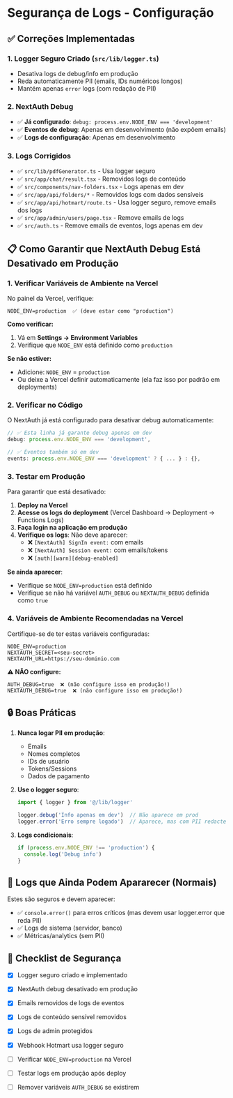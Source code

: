 # Segurança de Logs - Configuração

## ✅ Correções Implementadas

### 1. **Logger Seguro Criado** (`src/lib/logger.ts`)
- Desativa logs de debug/info em produção
- Reda automaticamente PII (emails, IDs numéricos longos)
- Mantém apenas `error` logs (com redação de PII)

### 2. **NextAuth Debug**
- ✅ **Já configurado**: `debug: process.env.NODE_ENV === 'development'`
- ✅ **Eventos de debug**: Apenas em desenvolvimento (não expõem emails)
- ✅ **Logs de configuração**: Apenas em desenvolvimento

### 3. **Logs Corrigidos**
- ✅ `src/lib/pdfGenerator.ts` - Usa logger seguro
- ✅ `src/app/chat/result.tsx` - Removidos logs de conteúdo
- ✅ `src/components/nav-folders.tsx` - Logs apenas em dev
- ✅ `src/app/api/folders/*` - Removidos logs com dados sensíveis
- ✅ `src/app/api/hotmart/route.ts` - Usa logger seguro, remove emails dos logs
- ✅ `src/app/admin/users/page.tsx` - Remove emails de logs
- ✅ `src/auth.ts` - Remove emails de eventos, logs apenas em dev

## 📋 Como Garantir que NextAuth Debug Está Desativado em Produção

### 1. **Verificar Variáveis de Ambiente na Vercel**

No painel da Vercel, verifique:

```
NODE_ENV=production  ✅ (deve estar como "production")
```

**Como verificar:**
1. Vá em **Settings → Environment Variables**
2. Verifique que `NODE_ENV` está definido como `production`

**Se não estiver:**
- Adicione: `NODE_ENV` = `production`
- Ou deixe a Vercel definir automaticamente (ela faz isso por padrão em deployments)

### 2. **Verificar no Código**

O NextAuth já está configurado para desativar debug automaticamente:

```typescript:src/auth.ts
// ✅ Esta linha já garante debug apenas em dev
debug: process.env.NODE_ENV === 'development',

// ✅ Eventos também só em dev
events: process.env.NODE_ENV === 'development' ? { ... } : {},
```

### 3. **Testar em Produção**

Para garantir que está desativado:

1. **Deploy na Vercel**
2. **Acesse os logs do deployment** (Vercel Dashboard → Deployment → Functions Logs)
3. **Faça login na aplicação em produção**
4. **Verifique os logs**: Não deve aparecer:
   - ❌ `[NextAuth] SignIn event:` com emails
   - ❌ `[NextAuth] Session event:` com emails/tokens
   - ❌ `[auth][warn][debug-enabled]`

**Se ainda aparecer**:
- Verifique se `NODE_ENV=production` está definido
- Verifique se não há variável `AUTH_DEBUG` ou `NEXTAUTH_DEBUG` definida como `true`

### 4. **Variáveis de Ambiente Recomendadas na Vercel**

Certifique-se de ter estas variáveis configuradas:

```
NODE_ENV=production
NEXTAUTH_SECRET=<seu-secret>
NEXTAUTH_URL=https://seu-dominio.com
```

**⚠️ NÃO configure:**
```
AUTH_DEBUG=true  ❌ (não configure isso em produção!)
NEXTAUTH_DEBUG=true  ❌ (não configure isso em produção!)
```

## 🔒 Boas Práticas

1. **Nunca logar PII em produção**:
   - Emails
   - Nomes completos
   - IDs de usuário
   - Tokens/Sessions
   - Dados de pagamento

2. **Use o logger seguro**:
   ```typescript
   import { logger } from '@/lib/logger'
   
   logger.debug('Info apenas em dev')  // Não aparece em prod
   logger.error('Erro sempre logado')  // Aparece, mas com PII redacted
   ```

3. **Logs condicionais**:
   ```typescript
   if (process.env.NODE_ENV !== 'production') {
     console.log('Debug info')
   }
   ```

## 🚨 Logs que Ainda Podem Apararecer (Normais)

Estes são seguros e devem aparecer:
- ✅ `console.error()` para erros críticos (mas devem usar logger.error que reda PII)
- ✅ Logs de sistema (servidor, banco)
- ✅ Métricas/analytics (sem PII)

## 📝 Checklist de Segurança

- [x] Logger seguro criado e implementado
- [x] NextAuth debug desativado em produção
- [x] Emails removidos de logs de eventos
- [x] Logs de conteúdo sensível removidos
- [x] Logs de admin protegidos
- [x] Webhook Hotmart usa logger seguro
- [ ] Verificar `NODE_ENV=production` na Vercel
- [ ] Testar logs em produção após deploy
- [ ] Remover variáveis `AUTH_DEBUG` se existirem

